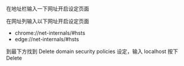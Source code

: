在地址栏输入一下网址开启设定页面

在网址列输入以下网址开启设定页面

- chrome://net-internals/#hsts
- edge://net-internals/#hsts

到最下方找到 Delete domain security policies 设定，输入 localhost 按下 Delete
